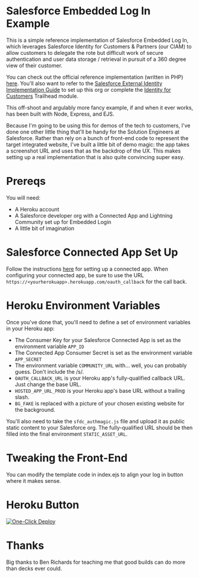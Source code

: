 # Salesforce Embedded Log In Example

This is a simple reference implementation of Salesforce Embedded Log In, which leverages Salesforce Identity for Customers & Partners (our CIAM) to allow customers to delegate the rote but difficult work of secure authentication and user data storage / retrieval in pursuit of a 360 degree view of their customer.

You can check out the official reference implementation (written in PHP) [here](https://github.com/salesforceidentity/embedded-login-example). You'll also want to refer to the [Salesforce External Identity Implementation Guide](https://developer.salesforce.com/docs/atlas.en-us.externalidentityImplGuide.meta/externalidentityImplGuide/external_identity_intro.htm) to set up this org or complete the [Identity for Customers](https://trailhead.salesforce.com/en/content/learn/modules/identity_external) Trailhead module.

This off-shoot and argulably more fancy example, if and when it ever works, has been built with Node, Express, and EJS. 

Because I'm going to be using this for demos of the tech to customers, I've done one other little thing that'll be handy for the Solution Engineers at Salesforce. Rather than rely on a bunch of front-end code to represent the target integrated website, I've built a little bit of demo magic: the app takes a screenshot URL and uses that as the backdrop of the UX. This makes setting up a real implementation that is also quite convincing super easy.

# Prereqs

You will need:

* A Heroku account
* A Salesforce developer org with a Connected App and Lightning Community set up for Embedded Login
* A little bit of imagination

# Salesforce Connected App Set Up
Follow the instructions [here](https://developer.salesforce.com/docs/atlas.en-us.externalidentityImplGuide.meta/externalidentityImplGuide/external_identity_login_step_2.htm) for setting up a connected app. When configuring your connected app, be sure to use the URL `https://<yourherokuapp>.herokuapp.com/oauth_callback` for the call back.

# Heroku Environment Variables

Once you've done that, you'll need to define a set of environment variables in your Heroku app:
* The Consumer Key for your Salesforce Connected App is set as the environment variable `APP_ID`
* The Connected App Consumer Secret is set as the environment variable `APP_SECRET`
* The environment variable `COMMUNITY_URL` with... well, you can probably guess. Don't include the /s/.
* `OAUTH_CALLBACK_URL` is your Heroku app's fully-qualified callback URL. Just change the base URL.
* `HOSTED_APP_URL_PROD` is your Heroku app's base URL without a trailing slash.
* `BG_FAKE` is replaced with a picture of your chosen existing website for the background. 

You'll also need to take the `sfdc_authmagic.js` file and upload it as public static content to your Salesforce org. The fully-qualified URL should be then filled into the final environment `STATIC_ASSET_URL`.

# Tweaking the Front-End

You can modify the template code in index.ejs to align your log in button where it makes sense.

# Heroku Button

[![One-Click Deploy](https://www.herokucdn.com/deploy/button.svg)](https://heroku.com/deploy)

# Thanks

Big thanks to Ben Richards for teaching me that good builds can do more than decks ever could.
